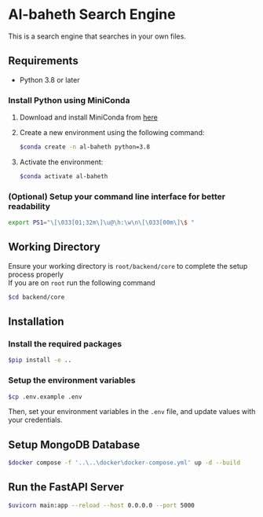 # Al-baheth Search Engine

This is a search engine that searches in your own files.

## Requirements

- Python 3.8 or later

### Install Python using MiniConda

1. Download and install MiniConda from [here](https://docs.anaconda.com/free/miniconda/index.html)
2. Create a new environment using the following command:

   ```bash
   $conda create -n al-baheth python=3.8
   ```

3. Activate the environment:

   ```bash
   $conda activate al-baheth
   ```

### (Optional) Setup your command line interface for better readability

```bash
export PS1="\[\033[01;32m\]\u@\h:\w\n\[\033[00m\]\$ "
```

## Working Directory

Ensure your working directory is `root/backend/core` to complete the setup process properly
<br>
If you are on `root` run the following command

```bash
$cd backend/core
```

## Installation

### Install the required packages

```bash
$pip install -e ..
```

### Setup the environment variables

```bash
$cp .env.example .env
```

Then, set your environment variables in the `.env` file, and update values with your credentials.

## Setup MongoDB Database

```bash
$docker compose -f '..\..\docker\docker-compose.yml' up -d --build
```

## Run the FastAPI Server

```bash
$uvicorn main:app --reload --host 0.0.0.0 --port 5000
```
